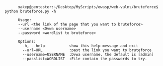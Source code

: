          
          xakep@pentester:~/Desktop/MyScripts/owasp/web-vulns/bruteforce$ python bruteforce.py -h
          
          Usage: 
          --url <the link of the page that you want to bruteforce>
          --username <Dvwa username>
          --password <wordlist to bruteforce>
          
          Options:
            -h, --help           show this help message and exit
            --url=URL            :past the link you want to bruteforce
            --username=USERNAME  :Dvwa username, the default is [admin]
            --passlist=WORDLIST  :File contain the passwords to try.
